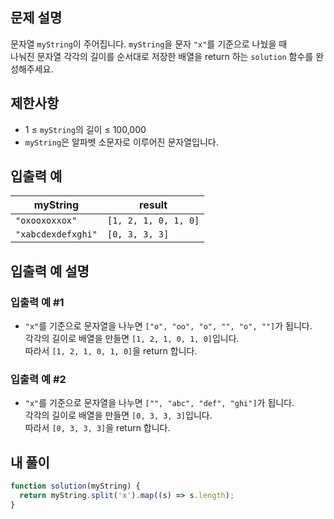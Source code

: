 ## 문제 설명

문자열 `myString`이 주어집니다. `myString`을 문자 `"x"`를 기준으로 나눴을 때  
나눠진 문자열 각각의 길이를 순서대로 저장한 배열을 return 하는 `solution` 함수를 완성해주세요.

## 제한사항

- 1 ≤ `myString`의 길이 ≤ 100,000
- `myString`은 알파벳 소문자로 이루어진 문자열입니다.

## 입출력 예

| myString           | result               |
| ------------------ | -------------------- |
| `"oxooxoxxox"`     | `[1, 2, 1, 0, 1, 0]` |
| `"xabcdexdefxghi"` | `[0, 3, 3, 3]`       |

## 입출력 예 설명

### 입출력 예 #1

- `"x"`를 기준으로 문자열을 나누면 `["o", "oo", "o", "", "o", ""]`가 됩니다.  
  각각의 길이로 배열을 만들면 `[1, 2, 1, 0, 1, 0]`입니다.  
  따라서 `[1, 2, 1, 0, 1, 0]`을 return 합니다.

### 입출력 예 #2

- `"x"`를 기준으로 문자열을 나누면 `["", "abc", "def", "ghi"]`가 됩니다.  
  각각의 길이로 배열을 만들면 `[0, 3, 3, 3]`입니다.  
  따라서 `[0, 3, 3, 3]`을 return 합니다.

## 내 풀이

```js
function solution(myString) {
  return myString.split('x').map((s) => s.length);
}
```
